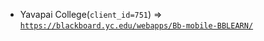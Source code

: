 - Yavapai College(`client_id=751`) => [`https://blackboard.yc.edu/webapps/Bb-mobile-BBLEARN/`](https://blackboard.yc.edu/webapps/Bb-mobile-BBLEARN/)
